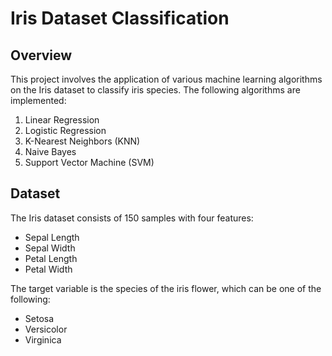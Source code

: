# Iris Dataset Classification

## Overview
This project involves the application of various machine learning algorithms on the Iris dataset to classify iris species. The following algorithms are implemented:

1. Linear Regression
2. Logistic Regression
3. K-Nearest Neighbors (KNN)
4. Naive Bayes
5. Support Vector Machine (SVM)

## Dataset
The Iris dataset consists of 150 samples with four features:
- Sepal Length
- Sepal Width
- Petal Length
- Petal Width

The target variable is the species of the iris flower, which can be one of the following:
- Setosa
- Versicolor
- Virginica
